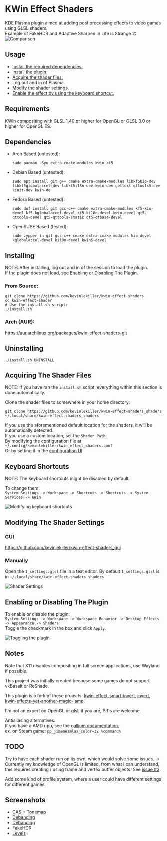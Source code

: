 # KWin Effect Shaders
KDE Plasma plugin aimed at adding post processing effects to video games using GLSL shaders.\
Example of FakeHDR and Adaptive Sharpen in Life is Strange 2:
![Comparison](https://github.com/kevinlekiller/kwin-effect-shaders/raw/main/images/comparison.png)
## Usage
- [Install the required dependencies.](#dependencies)
- [Install the plugin.](#installing)
- [Acquire the shader files.](#acquiring-the-shader-files)
- Log out and in of Plasma.
- [Modify the shader settings.](#modifying-the-shader-settings)
- [Enable the effect by using the keyboard shortcut.](#keyboard-shortcuts)
## Requirements
KWin compositing with GLSL 1.40 or higher for OpenGL or GLSL 3.0 or higher for OpenGL ES.
## Dependencies
- Arch Based (untested):

      sudo pacman -Syu extra-cmake-modules kwin kf5
- Debian Based (untested):

      sudo apt install git g++ cmake extra-cmake-modules libkf5kio-dev libkf5globalaccel-dev libkf5i18n-dev kwin-dev gettext qttools5-dev kinit-dev kwin-de
- Fedora Based (untested):

      sudo dnf install git gcc-c++ cmake extra-cmake-modules kf5-kio-devel kf5-kglobalaccel-devel kf5-ki18n-devel kwin-devel qt5-qttools-devel qt5-qttools-static qt5-qtbase-devel
- OpenSUSE Based (tested):

      sudo zypper in git gcc-c++ cmake extra-cmake-modules kio-devel kglobalaccel-devel ki18n-devel kwin5-devel
## Installing
NOTE: After installing, log out and in of the session to load the plugin.\
If the plugin does not load, see [Enabling or Disabling The Plugin](#enabling-or-disabling-the-plugin).
### From Source:
    git clone https://github.com/kevinlekiller/kwin-effect-shaders
    cd kwin-effect-shader
    # Use the install.sh script:
    ./install.sh
### Arch (AUR):
https://aur.archlinux.org/packages/kwin-effect-shaders-git
## Uninstalling
    ./install.sh UNINSTALL
## Acquiring The Shader Files
NOTE: If you have ran the `install.sh` script, everything within this section is done automatically.

Clone the shader files to somewhere in your home directory:

    git clone https://github.com/kevinlekiller/kwin-effect-shaders_shaders ~/.local/share/kwin-effect-shaders_shaders

If you use the aforementioned default location for the shaders, it will be automatically detected.\
If you use a custom location, set the `Shader Path`:\
By modifying the configuration file at `~/.config/kevinlekiller/kwin_effect_shaders.conf`\
Or by setting it in the [configuration UI](#gui).
## Keyboard Shortcuts
NOTE: The keyboard shortcuts might be disabled by default.

To change them:\
`System Settings -> Workspace -> Shortcuts -> Shortcuts -> System Services -> KWin`

![Modifying keyboard shortcuts](https://github.com/kevinlekiller/kwin-effect-shaders/raw/main/images/keyboard_shortcuts.png)
## Modifying The Shader Settings
### GUI
https://github.com/kevinlekiller/kwin-effect-shaders_gui
### Manually
Open the `1_settings.glsl` file in a text editor. By default `1_settings.glsl` is in `~/.local/share/kwin-effect-shaders_shaders`

![Shader Settings](https://github.com/kevinlekiller/kwin-effect-shaders/raw/main/images/shader_settings.png)
## Enabling or Disabling The Plugin
To enable or disable the plugin:\
`System Settings -> Workspace -> Workspace Behavior -> Desktop Effects -> Appearance -> Shaders`\
Toggle the checkmark in the box and click `Apply`.

![Toggling the plugin](https://github.com/kevinlekiller/kwin-effect-shaders/raw/main/images/toggle_plugin.png)
## Notes
Note that X11 disables compositing in full screen applications, use Wayland if possible.

This project was initially created because some games do not support vkBasalt or ReShade.

This plugin is a fork of these projects: [kwin-effect-smart-invert](https://github.com/natask/kwin-effect-smart-invert), [invert](https://github.com/KDE/kwin/tree/master/src/effects/invert), [kwin-effects-yet-another-magic-lamp](https://github.com/zzag/kwin-effects-yet-another-magic-lamp).

I'm not an expert on OpenGL or glsl, if you are, PR's are welcome.

Antialiasing alternatives:\
If you have a AMD gpu, see the [gallium documentation.](https://docs.mesa3d.org/gallium/postprocess.html#current-filters)\
ex. on Steam game: `pp_jimenezmlaa_color=32 %command%`
## TODO
Try to have each shader run on its own, which would solve some issues. -> Currently my knowledge of OpenGL is limited, from what I can understand, this requires creating / using frame and vertex buffer objects. See [issue #3](https://github.com/kevinlekiller/kwin-effect-shaders/issues/3).

Add some kind of profile system, where a user could have different settings for different games.
## Screenshots
- [CAS + Tonemap](https://cdn.knightlab.com/libs/juxtapose/latest/embed/index.html?uid=9f8f759e-b2e4-11ec-b5bb-6595d9b17862)
- [Debanding](https://cdn.knightlab.com/libs/juxtapose/latest/embed/index.html?uid=ae7aca12-941d-11ec-a554-13fc6baea232)
- [Debanding](https://cdn.knightlab.com/libs/juxtapose/latest/embed/index.html?uid=ff817972-92b2-11ec-a554-13fc6baea232)
- [FakeHDR](https://cdn.knightlab.com/libs/juxtapose/latest/embed/index.html?uid=07c3c256-92b4-11ec-a554-13fc6baea232)
- [Levels](https://cdn.knightlab.com/libs/juxtapose/latest/embed/index.html?uid=5fb083ae-92b5-11ec-a554-13fc6baea232)
